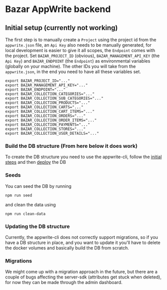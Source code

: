 # Bazar AppWrite backend

## Initial setup (currently not working)
The first step is to manually create a `Project` using the
project id from the `appwrite.json` file,
an `Api Key` also needs to be manually generated,
for local development is easier to give it all scopes,
the `Endpoint` comes with the project.
Set `BAZAR_PROJECT_ID` (obvious), `BAZAR_MANAGEMENT_API_KEY` (the `Api Key`)
and `BAZAR_ENDPOINT` (the `Endpoint`) as environmental variables (globally on your machine).
The other IDs you will take from the `appwrite.json`,
in the end you need to have all these variables set.

```shell
export BAZAR_PROJECT_ID="..."
export BAZAR_MANAGEMENT_API_KEY="..."
export BAZAR_ENDPOINT="..."
export BAZAR_COLLECTION_CATEGORIES="..."
export BAZAR_COLLECTION_SUB_CATEGORIES="..."
export BAZAR_COLLECTION_PRODUCTS="..."
export BAZAR_COLLECTION_CARTS="..."
export BAZAR_COLLECTION_CART_ITEMS="..."
export BAZAR_COLLECTION_ORDERS="..."
export BAZAR_COLLECTION_ORDER_ITEMS="..."
export BAZAR_COLLECTION_PAYMENTS="..."
export BAZAR_COLLECTION_STORES="..."
export BAZAR_COLLECTION_USER_DETAILS="..."
```

### Build the DB structure (From here below it does work)
To create the DB structure you need to use the appwrite-cli, follow the [initial steps](https://appwrite.io/docs/command-line)
and then [deploy](https://appwrite.io/docs/command-line#deployCollections) the DB

### Seeds
You can seed the DB by running

```shell
npm run seed
```

and clean the data using

```shell
npm run clean-data
```

### Updating the DB structure
Currently, the appwrite-cli does not correctly support migrations,
so if you have a DB structure in place,
and you want to update it you'll have to delete the docker volumes
and basically build the DB from scratch.

### Migrations
We might come up with a migration approach in the future,
but there are a couple of bugs affecting the server-sdk (attributes get stuck when deleted),
for now they can be made through the admin dashboard.
